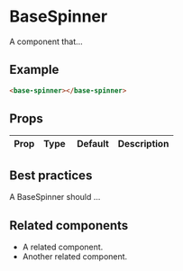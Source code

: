 # BaseSpinner

A component that...

## Example

```html
<base-spinner></base-spinner>
```

## Props

Prop | Type | Default | Description
--- | --- | --- | ---

## Best practices

A BaseSpinner should ...

## Related components

- A related component.
- Another related component.

